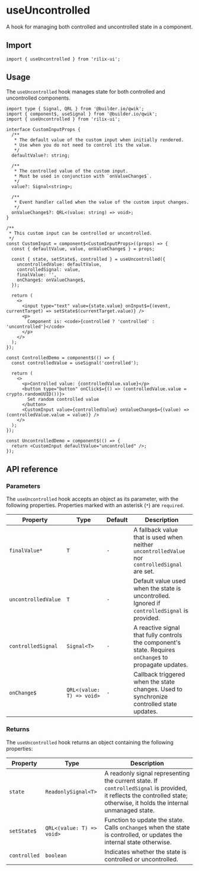 # useUncontrolled

A hook for managing both controlled and uncontrolled state in a component.

## Import

```tsx
import { useUncontrolled } from 'rilix-ui';
```

## Usage

The `useUncontrolled` hook manages state for both controlled and uncontrolled components.

```tsx
import type { Signal, QRL } from '@builder.io/qwik';
import { component$, useSignal } from '@builder.io/qwik';
import { useUncontrolled } from 'rilix-ui';

interface CustomInputProps {
  /**
   * The default value of the custom input when initially rendered.
   * Use when you do not need to control its the value.
   */
  defaultValue?: string;

  /**
   * The controlled value of the custom input.
   * Must be used in conjunction with `onValueChange$`.
   */
  value?: Signal<string>;

  /**
   * Event handler called when the value of the custom input changes.
   */
  onValueChange$?: QRL<(value: string) => void>;
}

/**
 * This custom input can be controlled or uncontrolled.
 */
const CustomInput = component$<CustomInputProps>((props) => {
  const { defaultValue, value, onValueChange$ } = props;

  const { state, setState$, controlled } = useUncontrolled({
    uncontrolledValue: defaultValue,
    controlledSignal: value,
    finalValue: '',
    onChange$: onValueChange$,
  });

  return (
    <>
      <input type="text" value={state.value} onInput$={(event, currentTarget) => setState$(currentTarget.value)} />
      <p>
        Component is: <code>{controlled ? 'controlled' : 'uncontrolled'}</code>
      </p>
    </>
  );
});

const ControlledDemo = component$(() => {
  const controlledValue = useSignal('controlled');

  return (
    <>
      <p>Controlled value: {controlledValue.value}</p>
      <button type="button" onClick$={() => (controlledValue.value = crypto.randomUUID())}>
        Set random controlled value
      </button>
      <CustomInput value={controlledValue} onValueChange$={(value) => (controlledValue.value = value)} />
    </>
  );
});

const UncontrolledDemo = component$(() => {
  return <CustomInput defaultValue="uncontrolled" />;
});
```

## API reference

### Parameters

The `useUncontrolled` hook accepts an object as its parameter, with the following properties. Properties marked with an asterisk (`*`) are `required`.

| Property            | Type                      | Default | Description                                                                                             |
| ------------------- | ------------------------- | ------- | ------------------------------------------------------------------------------------------------------- |
| `finalValue*`       | `T`                       | `-`     | A fallback value that is used when neither `uncontrolledValue` nor `controlledSignal` are set.          |
| `uncontrolledValue` | `T`                       | `-`     | Default value used when the state is uncontrolled. Ignored if `controlledSignal` is provided.           |
| `controlledSignal`  | `Signal<T>`               | `-`     | A reactive signal that fully controls the component's state. Requires `onChange$` to propagate updates. |
| `onChange$`         | `QRL<(value: T) => void>` | `-`     | Callback triggered when the state changes. Used to synchronize controlled state updates.                |

### Returns

The `useUncontrolled` hook returns an object containing the following properties:

| Property     | Type                      | Description                                                                                                                                                              |
| ------------ | ------------------------- | ------------------------------------------------------------------------------------------------------------------------------------------------------------------------ |
| `state`      | `ReadonlySignal<T>`       | A readonly signal representing the current state. If `controlledSignal` is provided, it reflects the controlled state; otherwise, it holds the internal unmanaged state. |
| `setState$`  | `QRL<(value: T) => void>` | Function to update the state. Calls `onChange$` when the state is controlled, or updates the internal state otherwise.                                                   |
| `controlled` | `boolean`                 | Indicates whether the state is controlled or uncontrolled.                                                                                                               |
